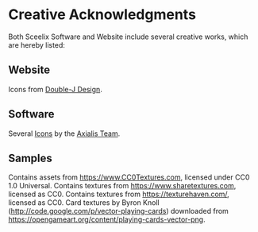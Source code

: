 # Creative Acknowledgments

Both Sceelix Software and Website include several creative works, which are hereby listed:

## Website

Icons from [Double-J Design](http://www.softicons.com/designers/double-j-design).

## Software

Several [Icons](http://www.axialis.com/free/icons) by the [Axialis Team](http://www.axialis.com/).

## Samples

Contains assets from https://www.CC0Textures.com, licensed under CC0 1.0 Universal.
Contains textures from https://www.sharetextures.com, licensed as  CC0.
Contains textures from https://texturehaven.com/, licensed as CC0.
Card textures by Byron Knoll (http://code.google.com/p/vector-playing-cards) downloaded from https://opengameart.org/content/playing-cards-vector-png.